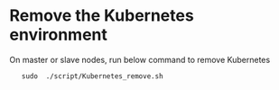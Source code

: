 # Remove the Kubernetes environment
On master or slave nodes, run below command to remove Kubernetes
	 

```
   sudo  ./script/Kubernetes_remove.sh
```


